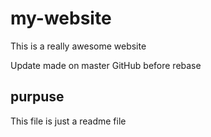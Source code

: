 # my-website

This is a really awesome website

Update made on master GitHub before rebase

## purpuse

This file is just a readme file
